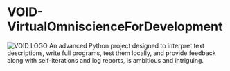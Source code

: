 # VOID-VirtualOmniscienceForDevelopment
![VOID LOGO]([VoidLogo.png](https://github.com/misallam/VOID-VirtualOmniscienceForDevelopment/blob/9ee78b910794b8ba33a157ff590540dcfbdfdf40/VoidLogo.png))
An advanced Python project designed to interpret text descriptions, write full programs, test them locally, and provide feedback along with self-iterations and log reports, is ambitious and intriguing.
